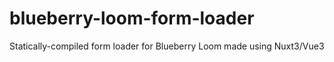 # blueberry-loom-form-loader
Statically-compiled form loader for Blueberry Loom made using Nuxt3/Vue3
